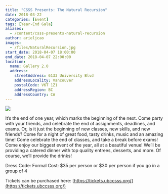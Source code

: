 ```yaml
---
title: "CSSS Presents: The Natural Recursion"
date: 2018-03-22
categories: [Event]
tags: [Year-End Gala]
aliases:
  - /content/csss-presents-natural-recursion
author: arieljcao
images:
  - /files/NaturalRecursion.jpg
start_date: 2018-04-07 18:00:00
end_date: 2018-04-07 22:00:00
location:
  name: Gallery 2.0
  address:
    streetAddress: 6133 University Blvd
    addressLocality: Vancouver
    postalCode: V6T 1Z1
    addressRegion: BC
    addressCountry: CA
---
```


![](/files/NaturalRecursion.jpg)

It’s the end of one year, which marks the beginning of the next. Come party with your friends, and celebrate the end of assignments, deadlines, and exams. Or, is it just the beginning of new classes, new skills, and new friends? Come for a night of great food, tasty drinks, music and an amazing time! Come celebrate the end of classes, and take a break before exams! Come enjoy our biggest event of the year, all at a beautiful venue! We’ll be providing a catered dinner with top quality entrees, desserts, and more. Of course, we’ll provide the drinks!

Dress Code: Formal Cost: $35 per person or $30 per person if you go in a group of 4

Tickets can be purchased here: [https://tickets.ubccsss.org/](https://tickets.ubccsss.org/)
